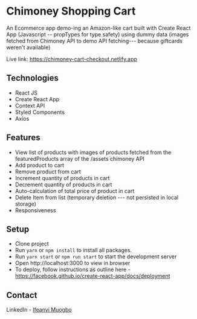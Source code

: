 # Chimoney Shopping Cart

An Ecommerce app demo-ing an Amazon-like cart built with Create React App (Javascript -- propTypes for type safety) using dummy data (images fetched from Chimoney API to demo API fetching--- because giftcards weren't available)

Live link: https://chimoney-cart-checkout.netlify.app

## Technologies

- React JS
- Create React App
- Context API
- Styled Components
- Axios

## Features

- View list of products with images of products fetched from the featuredProducts array of the /assets chimoney API
- Add product to cart
- Remove product from cart
- Increment quantity of products in cart
- Decrement quantity of products in cart
- Auto-calculation of total price of product in cart
- Delete Item from list (temporary deletion --- not persisted in local storage)
- Responsiveness

## Setup

- Clone project
- Run `yarn` or `npm install` to install all packages.
- Run `yarn start` or `npm run start` to start the development server
- Open http://localhost:3000 to view in browser
- To deploy, follow instructions as outline here - https://facebook.github.io/create-react-app/docs/deployment

## Contact

LinkedIn - [Ifeanyi Muogbo](https://www.linkedin.com/in/ifeanyichukwu-muogbo/)
